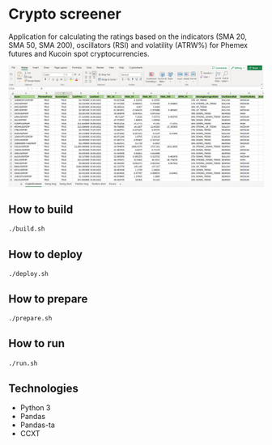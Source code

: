 # Crypto screener
Application for calculating the ratings based on the indicators (SMA 20, SMA 50, SMA 200), oscillators (RSI) and volatility (ATRW%) for Phemex futures and Kucoin spot cryptocurrencies.

![Example](data/example.png)

## How to build
```bash
./build.sh
```

## How to deploy
```
./deploy.sh
```

## How to prepare
```bash
./prepare.sh
```

## How to run
```bash
./run.sh
```

## Technologies
* Python 3
* Pandas
* Pandas-ta
* CCXT

